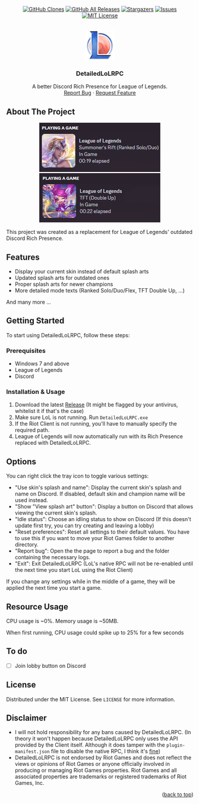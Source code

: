 <a name="readme-top"></a>

<div align="center">

<a href="https://github.com/developers192/DetailedLoLRPC/graphs/contributors">![GitHub Clones](https://img.shields.io/badge/dynamic/json?color=success&label=CLONES&query=count&url=https://gist.githubusercontent.com/developers192/b391985b1bdc009521df62ba977b46e2/raw/clone.json&style=for-the-badge)</a>
<a href="https://github.com/developers192/DetailedLoLRPC/releases/latest">![GitHub All Releases](https://img.shields.io/github/downloads/developers192/DetailedLoLRPC/total.svg?style=for-the-badge)</a>
<a href="https://github.com/developers192/DetailedLoLRPC/stargazers">![Stargazers](https://img.shields.io/github/stars/developers192/DetailedLoLRPC.svg?style=for-the-badge)</a>
<a href="https://github.com/developers192/DetailedLoLRPC/issues">![Issues](https://img.shields.io/github/issues/developers192/DetailedLoLRPC.svg?style=for-the-badge)</a>
<a href="https://github.com/developers192/DetailedLoLRPC/blob/master/LICENSE">![MIT License](https://img.shields.io/github/license/developers192/DetailedLoLRPC.svg?style=for-the-badge)</a>

</div>

<!-- PROJECT LOGO -->
<br />
<div align="center">
  <a href="https://github.com/developers192/DetailedLoLRPC">
    <img src="images/logo.png" alt="Logo" width="80" height="80">
  </a>
<h3 align="center">DetailedLoLRPC</h3>

  <p align="center">
    A better Discord Rich Presence for League of Legends.
    <br />
    <a href="https://github.com/developers192/DetailedLoLRPC/issues">Report Bug</a>
    ·
    <a href="https://github.com/developers192/DetailedLoLRPC/issues">Request Feature</a>
  </p>
</div>


<!-- ABOUT THE PROJECT -->
## About The Project
<div align="center">
  <a href="https://github.com/developers192/DetailedLoLRPC">
    <img src="images/screenshot.png" alt="Logo1">
  </a>
  <a href="https://github.com/developers192/DetailedLoLRPC">
    <img src="images/screenshot2.png" alt="Logo2">
  </a>
</div>

This project was created as a replacement for League of Legends' outdated Discord Rich Presence.

## Features
- Display your current skin instead of default splash arts
- Updated splash arts for outdated ones
- Proper splash arts for newer champions
- More detailed mode texts (Ranked Solo/Duo/Flex, TFT Double Up, ...)

And many more ...

<!-- GETTING STARTED -->
## Getting Started

To start using DetailedLoLRPC, follow these steps:

### Prerequisites

- Windows 7 and above
- League of Legends
- Discord


### Installation & Usage

1. Download the latest [Release](https://github.com/developers192/DetailedLoLRPC/releases/latest) (It might be flagged by your antivirus, whitelist it if that's the case)
2. Make sure LoL is not running. Run `DetailedLoLRPC.exe`
3. If the Riot Client is not running, you'll have to manually specify the required path.
4. League of Legends will now automatically run with its Rich Presence replaced with DetailedLoLRPC.


<!-- USAGE EXAMPLES -->
## Options

You can right click the tray icon to toggle various settings:
- "Use skin's splash and name": Display the current skin's splash and name on Discord. If disabled, default skin and champion name will be used instead.
- "Show "View splash art" button": Display a button on Discord that allows viewing the current skin's splash.
- "Idle status": Choose an idling status to show on Discord (If this doesn't update first try, you can try creating and leaving a lobby)
- "Reset preferences": Reset all settings to their default values. You have to use this if you want to move your Riot Games folder to another directory.
- "Report bug": Open the the page to report a bug and the folder containing the necessary logs.
- "Exit": Exit DetailedLoLRPC (LoL's native RPC will not be re-enabled until the next time you start LoL using the Riot Client)

If you change any settings while in the middle of a game, they will be applied the next time you start a game.

<!-- Resource Usage -->
## Resource Usage
CPU usage is ~0%. Memory usage is ~50MB.

When first running, CPU usage could spike up to 25% for a few seconds 

<!-- To do -->
## To do

- [ ] Join lobby button on Discord

<!-- LICENSE -->
## License

Distributed under the MIT License. See `LICENSE` for more information.

## Disclaimer
- I will not hold responsibility for any bans caused by DetailedLoLRPC. (In theory it won't happen because DetailedLoLRPC only uses the API provided by the Client itself. Although it does tamper with the `plugin-manifest.json` file to disable the native RPC, I think it's [fine](https://www.reddit.com/r/leagueoflegends/comments/awedjv/there_is_a_way_to_make_the_client/))
- DetailedLoLRPC is not endorsed by Riot Games and does not reflect the views or opinions of Riot Games or anyone officially involved in producing or managing Riot Games properties. Riot Games and all associated properties are trademarks or registered trademarks of Riot Games, Inc.

<p align="right">(<a href="#readme-top">back to top</a>)</p>
